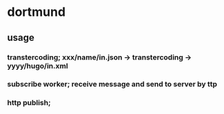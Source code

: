 
dortmund
========

usage
--------
###  transtercoding; xxx/name/in.json ->  transtercoding -> yyyy/hugo/in.xml
###  subscribe worker; receive message and send to server by ttp
###  http publish;

